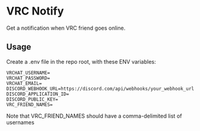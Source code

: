 # VRC Notify
Get a notification when VRC friend goes online.

## Usage

Create a .env file in the repo root, with these ENV variables:

```
VRCHAT_USERNAME=
VRCHAT_PASSWORD=
VRCHAT_EMAIL=
DISCORD_WEBHOOK_URL=https://discord.com/api/webhooks/your_webhook_url
DISCORD_APPLICATION_ID=
DISCORD_PUBLIC_KEY=
VRC_FRIEND_NAMES=
```

Note that VRC_FRIEND_NAMES should have a comma-delimited list of usernames
